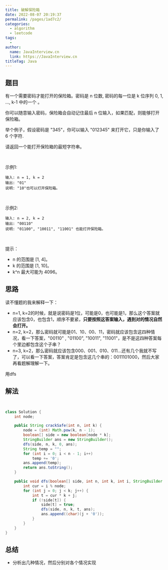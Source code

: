```yaml
---
title: 破解保险箱
date: 2022-08-07 20:19:37
permalink: /pages/1ad7c2/
categories:
  - algorithm
  - leetcode
tags:
  - 
author: 
  name: JavaInterview.cn
  link: https://JavaInterview.cn
titleTag: Java
---
```



## 题目

有一个需要密码才能打开的保险箱。密码是 n 位数, 密码的每一位是 k 位序列 0, 1, ..., k-1 中的一个 。

你可以随意输入密码，保险箱会自动记住最后 n 位输入，如果匹配，则能够打开保险箱。

举个例子，假设密码是 "345"，你可以输入 "012345" 来打开它，只是你输入了 6 个字符.

请返回一个能打开保险箱的最短字符串。

 

示例1:
    
    输入: n = 1, k = 2
    输出: "01"
    说明: "10"也可以打开保险箱。
 

示例2:

    输入: n = 2, k = 2
    输出: "00110"
    说明: "01100", "10011", "11001" 也能打开保险箱。
 

提示：

- n 的范围是 [1, 4]。
- k 的范围是 [1, 10]。
- k^n 最大可能为 4096。



## 思路

读不懂题的我来解释一下：

- n=1, k=2的时候，就是说密码是1位，可能是0，也可能是1，那么这个答案就应该包含0，也包含1，顺序不要紧，**只要按照这答案输入，遇到对的情况自然会打开。**
- n=2, k=2，那么密码就可能是01、10、00、11，密码就应该包含这四种情况，看一下答案，"00110" , "01100", "10011", "11001"，是不是这四种答案每个里边都包含这个子串？
- n=3, k=2，那么密码就应该包含000、001、010、011...还有几个我就不写了，可以看一下答案，答案肯定是包含这几个串的：0011101000，然后大家再看题解理解一下。


用dfs

## 解法
```java


class Solution {
    int node;

    public String crackSafe(int n, int k) {
        node = (int) Math.pow(k, n - 1);
        boolean[] side = new boolean[node * k];
        StringBuilder ans = new StringBuilder();
        dfs(side, n, k, 0, ans);
        String temp = "";
        for (int i = 0; i < n - 1; i++)
            temp += '0';
        ans.append(temp);
        return ans.toString();
    }

    public void dfs(boolean[] side, int n, int k, int i, StringBuilder ans) {
        int cur = i % node;
        for (int j = 0; j < k; j++) {
            int t = cur * k + j;
            if (!side[t]) {
                side[t] = true;
                dfs(side, n, k, t, ans);
                ans.append((char)(j + '0'));
            }
        }
    }
}
```

## 总结

- 分析出几种情况，然后分别对各个情况实现 
